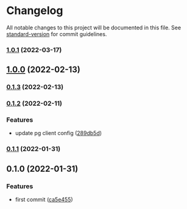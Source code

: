 # Changelog

All notable changes to this project will be documented in this file. See [standard-version](https://github.com/conventional-changelog/standard-version) for commit guidelines.

### [1.0.1](https://github.com/powerkernel/postgresql-client/compare/v1.0.0...v1.0.1) (2022-03-17)

## [1.0.0](https://github.com/powerkernel/power-postgresql-client/compare/v0.1.3...v1.0.0) (2022-02-13)

### [0.1.3](https://github.com/powerkernel/power-postgresql-client/compare/v0.1.2...v0.1.3) (2022-02-13)

### [0.1.2](https://github.com/powerkernel/power-postgresql-client/compare/v0.1.1...v0.1.2) (2022-02-11)


### Features

* update pg client config ([289db5d](https://github.com/powerkernel/power-postgresql-client/commit/289db5da707d7096bb720ef7eadda2f96d779929))

### [0.1.1](https://github.com/powerkernel/power-postgresql-client/compare/v0.1.0...v0.1.1) (2022-01-31)

## 0.1.0 (2022-01-31)


### Features

* first commit ([ca5e455](https://github.com/powerkernel/power-postgresql-client/commit/ca5e45595d09293c44c4308cdd12c492ac677292))
